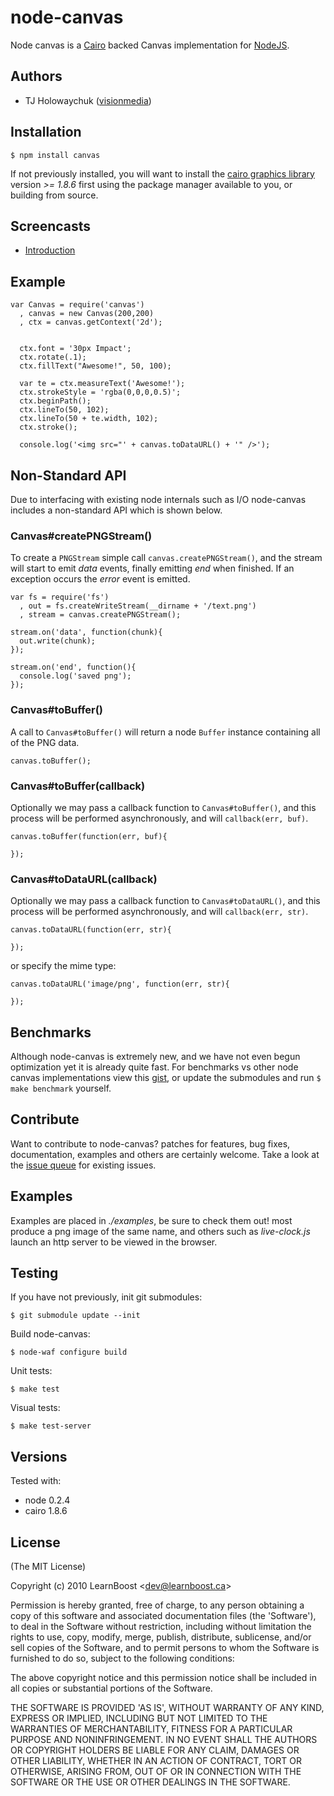 
# node-canvas

 Node canvas is a [Cairo](http://cairographics.org/) backed Canvas implementation for [NodeJS](http://nodejs.org).

## Authors

  - TJ Holowaychuk ([visionmedia](http://github.com/visionmedia))

## Installation

    $ npm install canvas

If not previously installed, you will want to install the [cairo graphics library](http://cairographics.org/download/) version _>= 1.8.6_ first using the package manager available to you, or building from source.

## Screencasts

  - [Introduction](http://screenr.com/CTk)

## Example

    var Canvas = require('canvas')
      , canvas = new Canvas(200,200)
      , ctx = canvas.getContext('2d');
    
    
      ctx.font = '30px Impact';
      ctx.rotate(.1);
      ctx.fillText("Awesome!", 50, 100);
    
      var te = ctx.measureText('Awesome!');
      ctx.strokeStyle = 'rgba(0,0,0,0.5)';
      ctx.beginPath();
      ctx.lineTo(50, 102);
      ctx.lineTo(50 + te.width, 102);
      ctx.stroke();
      
      console.log('<img src="' + canvas.toDataURL() + '" />');

## Non-Standard API

 Due to interfacing with existing node internals such as I/O node-canvas includes a non-standard API which is shown below.

### Canvas#createPNGStream()

  To create a `PNGStream` simple call `canvas.createPNGStream()`, and the stream will start to emit _data_ events, finally emitting _end_ when finished. If an exception occurs the _error_ event is emitted.
  
    var fs = require('fs')
      , out = fs.createWriteStream(__dirname + '/text.png')
      , stream = canvas.createPNGStream();

    stream.on('data', function(chunk){
      out.write(chunk);
    });
    
    stream.on('end', function(){
      console.log('saved png');
    });

### Canvas#toBuffer()

  A call to `Canvas#toBuffer()` will return a node `Buffer` instance containing all of the PNG data.


    canvas.toBuffer();

### Canvas#toBuffer(callback)

  Optionally we may pass a callback function to `Canvas#toBuffer()`, and this process will be performed asynchronously, and will `callback(err, buf)`.


    canvas.toBuffer(function(err, buf){
    
    });

### Canvas#toDataURL(callback)

  Optionally we may pass a callback function to `Canvas#toDataURL()`, and this process will be performed asynchronously, and will `callback(err, str)`.
  
  
    canvas.toDataURL(function(err, str){
      
    });

or specify the mime type:

    canvas.toDataURL('image/png', function(err, str){
      
    });

## Benchmarks

 Although node-canvas is extremely new, and we have not even begun optimization yet it is already quite fast. For benchmarks vs other node canvas implementations view this [gist](https://gist.github.com/664922), or update the submodules and run `$ make benchmark` yourself.

## Contribute

 Want to contribute to node-canvas? patches for features, bug fixes, documentation, examples and others are certainly welcome. Take a look at the [issue queue](https://github.com/LearnBoost/node-canvas/issues) for existing issues.

## Examples

 Examples are placed in _./examples_, be sure to check them out! most produce a png image of the same name, and others such as _live-clock.js_ launch an http server to be viewed in the browser.

## Testing

If you have not previously, init git submodules:

    $ git submodule update --init

Build node-canvas:

    $ node-waf configure build

Unit tests:

    $ make test

Visual tests:

    $ make test-server

## Versions

Tested with:

  - node 0.2.4
  - cairo 1.8.6

## License 

(The MIT License)

Copyright (c) 2010 LearnBoost &lt;dev@learnboost.ca&gt;

Permission is hereby granted, free of charge, to any person obtaining
a copy of this software and associated documentation files (the
'Software'), to deal in the Software without restriction, including
without limitation the rights to use, copy, modify, merge, publish,
distribute, sublicense, and/or sell copies of the Software, and to
permit persons to whom the Software is furnished to do so, subject to
the following conditions:

The above copyright notice and this permission notice shall be
included in all copies or substantial portions of the Software.

THE SOFTWARE IS PROVIDED 'AS IS', WITHOUT WARRANTY OF ANY KIND,
EXPRESS OR IMPLIED, INCLUDING BUT NOT LIMITED TO THE WARRANTIES OF
MERCHANTABILITY, FITNESS FOR A PARTICULAR PURPOSE AND NONINFRINGEMENT.
IN NO EVENT SHALL THE AUTHORS OR COPYRIGHT HOLDERS BE LIABLE FOR ANY
CLAIM, DAMAGES OR OTHER LIABILITY, WHETHER IN AN ACTION OF CONTRACT,
TORT OR OTHERWISE, ARISING FROM, OUT OF OR IN CONNECTION WITH THE
SOFTWARE OR THE USE OR OTHER DEALINGS IN THE SOFTWARE.